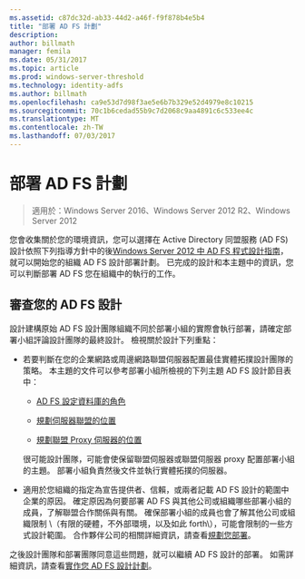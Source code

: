 ```yaml
---
ms.assetid: c87dc32d-ab33-44d2-a46f-f9f878b4e5b4
title: "部署 AD FS 計劃"
description: 
author: billmath
manager: femila
ms.date: 05/31/2017
ms.topic: article
ms.prod: windows-server-threshold
ms.technology: identity-adfs
ms.author: billmath
ms.openlocfilehash: ca9e53d7d98f3ae5e6b7b329e52d4979e8c10215
ms.sourcegitcommit: 70c1b6cedad55b9c7d2068c9aa4891c6c533ee4c
ms.translationtype: MT
ms.contentlocale: zh-TW
ms.lasthandoff: 07/03/2017
---
```

# <a name="planning-to-deploy-ad-fs"></a>部署 AD FS 計劃

>適用於：Windows Server 2016、Windows Server 2012 R2、Windows Server 2012


您會收集關於您的環境資訊，您可以選擇在 Active Directory 同盟服務 \(AD FS\) 設計依照下列指導方針中的後[Windows Server 2012 中 AD FS 程式設計指南](https://technet.microsoft.com/library/dd807036.aspx)，就可以開始您的組織 AD FS 設計部署計劃。 已完成的設計和本主題中的資訊，您可以判斷部署 AD FS 您在組織中的執行的工作。  
  
## <a name="reviewing-your-ad-fs-design"></a>審查您的 AD FS 設計  
設計建構原始 AD FS 設計團隊組織不同於部署小組的實際會執行部署，請確定部署小組評論設計團隊的最終設計。 檢視關於設計下列重點：  
  
-   若要判斷在您的企業網路或周邊網路聯盟伺服器配置最佳實體拓撲設計團隊的策略。 本主題的文件可以參考部署小組所檢視的下列主題 AD FS 設計節目表中：  
  
    -   [AD FS 設定資料庫的角色](../../ad-fs/technical-reference/The-Role-of-the-AD-FS-Configuration-Database.md)  
  
    -   [規劃伺服器聯盟的位置](https://technet.microsoft.com/library/dd807069.aspx)  
  
    -   [規劃聯盟 Proxy 伺服器的位置](https://technet.microsoft.com/library/dd807130.aspx)  
  
    很可能設計團隊，可能會使保留聯盟伺服器或聯盟伺服器 proxy 配置部署小組的主題。 部署小組負責然後文件並執行實體拓撲的伺服器。  
  
-   適用於您組織的指定為宣告提供者、信賴，或兩者記載 AD FS 設計的範圍中企業的原因。 確定原因為何要部署 AD FS 與其他公司或組織哪些部署小組的成員，了解聯盟合作關係與有關。 確保部署小組的成員也會了解其他公司或組織限制 \（有限的硬體，不外部環境，以及如此 forth\），可能會限制的一些方式設計範圍。 合作夥伴公司的相關詳細資訊，請查看[規劃您部署](https://technet.microsoft.com/library/dd807083.aspx)。  
  
之後設計團隊和部署團隊同意這些問題，就可以繼續 AD FS 設計的部署。 如需詳細資訊，請查看[實作您 AD FS 設計計劃](Implementing-Your-AD-FS-Design-Plan.md)。  
